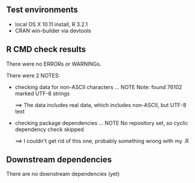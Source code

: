 ## Test environments
* local OS X 10.11 install, R 3.2.1
* CRAN win-builder via devtools

## R CMD check results
There were no ERRORs or WARNINGs. 

There were 2 NOTES:

* checking data for non-ASCII characters ... NOTE
  Note: found 76102 marked UTF-8 strings
  
  ==> The data includes real data, which includes non-ASCII, but UTF-8 text
  
* checking package dependencies ... NOTE
  No repository set, so cyclic dependency check skipped
  
  ==> I couldn't get rid of this one, probably something wrong with my .R

## Downstream dependencies
There are no downstream dependencies (yet)